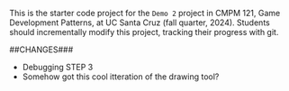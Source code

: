 This is the starter code project for the `Demo 2` project in CMPM 121, Game
Development Patterns, at UC Santa Cruz (fall quarter, 2024). Students should
incrementally modify this project, tracking their progress with git.

##CHANGES###

- Debugging STEP 3
- Somehow got this cool itteration of the drawing tool?
